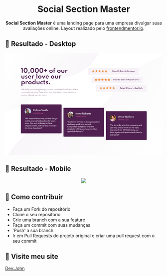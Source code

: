 <h1 align="center">Social Section Master</h1>

<p align="center" width="280px"><strong>Social Section Master</strong> é uma landing page para uma empresa divulgar suas avaliações online. Layout realizado pelo <a href="https://www.frontendmentor.io/challenges/social-proof-section-6e0qTv_bA/hub/social-proof-section-sk5DoHOYD)">frontendmentor.io</a>.</p>

## :rocket: Resultado - Desktop

<p align="center"><img width='560px' src="./public/images/toReadme/desktop.png">

## :rocket: Resultado - Mobile

<p align="center">
    <img width='400px' src="./public/images/toReadme/mobile.gif">
</p>

## :link: Como contribuir 

- Faça um Fork do repositório
- Clone o seu repositório
- Crie uma branch com a sua feature
- Faça um commit com suas mudanças
- 'Push' a sua branch
- Ir em Pull Requests do projeto original e criar uma pull request com o seu commit

## :link: Visite meu site

[Dev.John](https://jhonsilva17.github.io/portfolio-devjohn/)